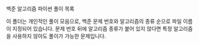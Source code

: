 백준 알고리즘 파이썬 풀이 목록

이 폴더는 개인적인 풀이 모음으로, 백준 문제 번호와 알고리즘의 종류 순으로 파일 이름이 지정되어 있습니다.
문제 번호 뒤에 알고리즘 종류가 붙어 있지 않다면 특정 알고리즘을 사용하지 않아도 풀이가 가능한 문제입니다. 
